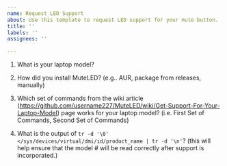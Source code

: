 ```yaml
---
name: Request LED Support
about: Use this template to request LED support for your mute button.
title: ''
labels: ''
assignees: ''

---
```


1. What is your laptop model?


2. How did you install MuteLED? (e.g.. AUR, package from releases, manually)


3. Which set of commands from the wiki article (https://github.com/username227/MuteLED/wiki/Get-Support-For-Your-Laptop-Model) page works for your laptop model? (i.e. First Set of Commands, Second Set of Commands)


4. What is the output of <code>tr -d '\0' </sys/devices/virtual/dmi/id/product_name | tr -d '\n'</code>? (this will help ensure that the model # will be read correctly after support is incorporated.)

